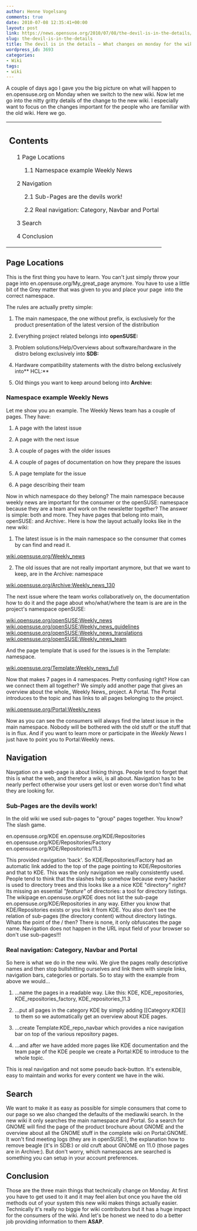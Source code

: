 ```yaml
---
author: Henne Vogelsang
comments: true
date: 2010-07-08 12:35:41+00:00
layout: post
link: https://news.opensuse.org/2010/07/08/the-devil-is-in-the-details/
slug: the-devil-is-in-the-details
title: The devil is in the details – What changes on monday for the wiki oldtimers?
wordpress_id: 3693
categories:
- Wiki
tags:
- wiki
---
```


A couple of days ago I gave you the big picture on what will happen to en.opensuse.org on Monday when we switch to the new wiki. Now let me go into the nitty gritty details of the change to the new wiki. I especially want to focus on the changes important for the people who are familiar with the old wiki. Here we go.

<!-- more -->
<table summary="Contents" id="toc" class="toc" >
<tbody >
<tr >

<td >





## Contents








	
  * 1 Page Locations

	
    * 1.1 Namespace example Weekly News




	
  * 2 Navigation

	
    * 2.1 Sub-Pages are the devils work!

	
    * 2.2 Real navigation: Category, Navbar and Portal




	
  * 3 Search

	
  * 4 Conclusion



</td>
</tr>
</tbody>
</table>


## Page Locations


This is the first thing you have to learn. You can't just simply throw your page into en.opensuse.org/My_great_page anymore. You have to use a little bit of the Grey matter that was given to you and place your page  into the correct namespace.

The rules are actually pretty simple:



	
  1. The main namespace, the one without prefix, is exclusively for the product presentation of the latest version of the distribution

	
  2. Everything project related belongs into **openSUSE:**

	
  3. Problem solutions/Help/Overviews about software/hardware in the distro belong exclusively into **SDB:**

	
  4. Hardware compatibility statements with the distro belong exclusively into** HCL:**

	
  5. Old things you want to keep around belong into **Archive:**




### Namespace example Weekly News


Let me show you an example. The Weekly News team has a couple of pages. They have:



	
  1. A page with the latest issue

	
  2. A page with the next issue

	
  3. A couple of pages with the older issues

	
  4. A couple of pages of documentation on how they prepare the issues

	
  5. A page template for the issue

	
  6. A page describing their team


Now in which namespace do they belong? The main namespace because weekly news are important for the consumer or the openSUSE: namespace because they are a team and work on the newsletter together? The answer is simple: both and more. They have pages that belong into main, openSUSE: and Archive:. Here is how the layout actually looks like in the new wiki:

1. The latest issue is in the main namespace so the consumer that comes by can find and read it.

[wiki.opensuse.org/Weekly_news](http://wiki.opensuse.org/Weekly_news)

2. The old issues that are not really important anymore, but that we want to keep, are in the Archive: namespace

[wiki.opensuse.org/Archive:Weekly_news_130](http://wiki.opensuse.org/Archive:Weekly_news_130)

The next issue where the team works collaboratively on, the documentation how to do it and the page about who/what/where the team is are are in the project's namespace openSUSE:

[wiki.opensuse.org/openSUSE:Weekly_news](http://wiki.opensuse.org/openSUSE:Weekly_news)
[ wiki.opensuse.org/openSUSE:Weekly_news_guidelines](http://wiki.opensuse.org/openSUSE:Weekly_news_guidelines)
[ wiki.opensuse.org/openSUSE:Weekly_news_translations](http://wiki.opensuse.org/openSUSE:Weekly_news_translations)
[ wiki.opensuse.org/openSUSE:Weekly_news_team](http://wiki.opensuse.org/openSUSE:Weekly_news_team)

And the page template that is used for the issues is in the Template: namespace.

[wiki.opensuse.org/Template:Weekly_news_full](http://wiki.opensuse.org/Template:Weekly_news)

Now that makes 7 pages in 4 namespaces. Pretty confusing right? How can we connect them all together? We simply add another page that gives an overview about the whole_ Weekly News_ project. A Portal. The Portal introduces to the topic and has links to all pages belonging to the project.

[wiki.opensuse.org/Portal:Weekly_news](http://wiki.opensuse.org/Portal:Weekly_news)

Now as you can see the consumers will always find the latest issue in the main namespace. Nobody will be bothered with the old stuff or the stuff that is in flux. And if you want to learn more or participate in the _Weekly News_ I just have to point you to Portal:Weekly news.


## Navigation


Navgation on a web-page is about linking things. People tend to forget that this is what the web, and therefor a wiki, is all about. Navigation has to be nearly perfect otherwise your users get lost or even worse don't find what they are looking for.


### Sub-Pages are the devils work!


In the old wiki we used sub-pages to "group" pages together. You know? The slash game.

en.opensuse.org/KDE
en.opensuse.org/KDE/Repositories
en.opensuse.org/KDE/Repositories/Factory
en.opensuse.org/KDE/Repositories/11.3

This provided navigation 'back'. So KDE/Repositories/Factory had an automatic link added to the top of the page pointing to KDE/Repositories and that to KDE. This was the only navigation we really consistently used. People tend to think that the slashes help somehow because every hacker is used to directory trees and this looks like a a nice KDE "directory" right? Its missing an essential _"feature"_ of directories: a tool for directory listings. The wikipage en.opensuse.org/KDE does not list the sub-page en.opensuse.org/KDE/Repositories in any way. Either you know that KDE/Repositories exists or you link it from KDE. You also don't see the relation of sub-pages (the directory content) without directory listings. Whats the point of the / then? There is none, it only obfuscates the page name. Navigation does not happen in the URL input field of your browser so don't use sub-pages!!!


### Real navigation: Category, Navbar and Portal


So here is what we do in the new wiki. We give the pages really descriptive names and then stop bullshitting ourselves and link them with simple links, navigation bars, categories or portals. So to stay with the example from above we would...



	
  1. ...name the pages in a readable way. Like this: KDE, KDE_repositories, KDE_repositories_factory, KDE_repositories_11.3

	
  2. ...put all pages in the category KDE by simply adding [[Category:KDE]] to them so we automatically get an overview about KDE pages.

	
  3. ...create Template:KDE_repo_navbar which provides a nice navigation bar on top of the various repository pages.

	
  4. ...and after we have added more pages like KDE documentation and the team page of the KDE people we create a Portal:KDE to introduce to the whole topic.


This is real navigation and not some pseudo back-button. It's extensible, easy to maintain and works for every content we have in the wiki.


## Search


We want to make it as easy as possible for simple consumers that come to our page so we also changed the defaults of the mediawiki search. In the new wiki it only searches the main namespace and Portal. So a search for GNOME will find the page of the product brochure about GNOME and the overview about all the GNOME stuff in the complete wiki on Portal:GNOME. It won't find meeting logs (they are in openSUSE:), the explanation how to remove beagle (it's in SDB:) or old cruft about GNOME on 11.0 (those pages are in Archive:). But don't worry, which namespaces are searched is something you can setup in your account preferences.


## Conclusion


Those are the three main things that technically change on Monday. At first you have to get used to it and it may feel alien but once you have the old methods out of your system this new wiki makes things actually easier. Technically it's really no biggie for wiki contributors but it has a huge impact for the consumers of the wiki. And let's be honest we need to do a better job providing information to them **ASAP**.
